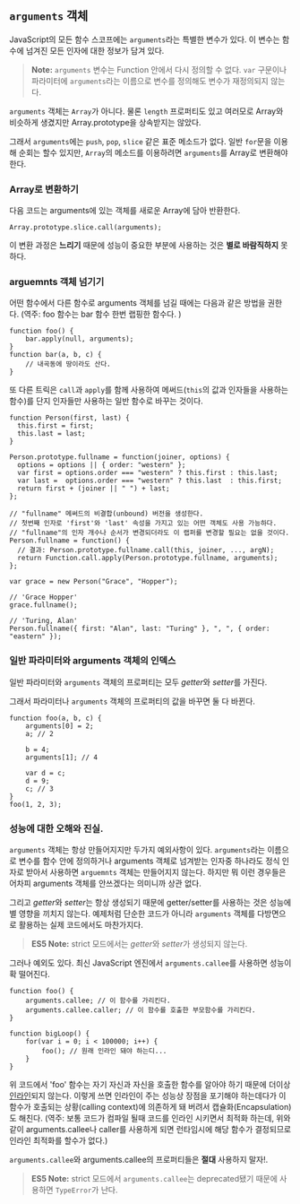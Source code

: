 ## `arguments` 객체

JavaScript의 모든 함수 스코프에는 `arguments`라는 특별한 변수가 있다. 이 변수는 함수에 넘겨진 모든 인자에 대한 정보가 담겨 있다.

> **Note:** `arguments` 변수는 Function 안에서 다시 정의할 수 없다. `var` 구문이나 파라미터에 `arguments`라는 이름으로 변수를 정의해도 변수가 재정의되지 않는다.

`arguments` 객체는 `Array`가 아니다. 물론 `length` 프로퍼티도 있고 여러모로 Array와 비슷하게 생겼지만 Array.prototype을 상속받지는 않았다.

그래서 `arguments`에는 `push`, `pop`, `slice` 같은 표준 메소드가 없다. 일반 `for`문을 이용해 순회는 할수 있지만, `Array`의 메소드를 이용하려면 `arguments`를 Array로 변환해야 한다.

### Array로 변환하기

다음 코드는 arguments에 있는 객체를 새로운 Array에 담아 반환한다.

    Array.prototype.slice.call(arguments);

이 변환 과정은 **느리기** 때문에 성능이 중요한 부분에 사용하는 것은 **별로 바람직하지** 못 하다.

### arguemnts 객체 넘기기

어떤 함수에서 다른 함수로 arguments 객체를 넘길 때에는 다음과 같은 방법을 권한다. (역주: foo 함수는 bar 함수 한번 랩핑한 함수다. )

    function foo() {
        bar.apply(null, arguments);
    }
    function bar(a, b, c) {
        // 내곡동에 땅이라도 산다.
    }

또 다른 트릭은 `call`과 `apply`를 함께 사용하여 메써드(`this`의 값과 인자들을 사용하는 함수)를 
단지 인자들만 사용하는 일반 함수로 바꾸는 것이다.

    function Person(first, last) {
      this.first = first;
      this.last = last;
    }

    Person.prototype.fullname = function(joiner, options) {
      options = options || { order: "western" };
      var first = options.order === "western" ? this.first : this.last;
      var last =  options.order === "western" ? this.last  : this.first;
      return first + (joiner || " ") + last;
    };

    // "fullname" 메써드의 비결합(unbound) 버전을 생성한다.
    // 첫번째 인자로 'first'와 'last' 속성을 가지고 있는 어떤 객체도 사용 가능하다.
    // "fullname"의 인자 개수나 순서가 변경되더라도 이 랩퍼를 변경할 필요는 없을 것이다.
    Person.fullname = function() {
      // 결과: Person.prototype.fullname.call(this, joiner, ..., argN);
      return Function.call.apply(Person.prototype.fullname, arguments);
    };

    var grace = new Person("Grace", "Hopper");

    // 'Grace Hopper'
    grace.fullname();

    // 'Turing, Alan'
    Person.fullname({ first: "Alan", last: "Turing" }, ", ", { order: "eastern" });

### 일반 파라미터와 arguments 객체의 인덱스

일반 파라미터와 `arguments` 객체의 프로퍼티는 모두 *getter*와 *setter*를 가진다.

그래서 파라미터나 `arguments` 객체의 프로퍼티의 값을 바꾸면 둘 다 바뀐다.

    function foo(a, b, c) {
        arguments[0] = 2;
        a; // 2

        b = 4;
        arguments[1]; // 4

        var d = c;
        d = 9;
        c; // 3
    }
    foo(1, 2, 3);

### 성능에 대한 오해와 진실.

`arguments` 객체는 항상 만들어지지만 두가지 예외사항이 있다. `arguments`라는 이름으로 변수를 함수 안에 정의하거나 arguments 객체로 넘겨받는 인자중 하나라도 정식 인자로 받아서 사용하면 `arguemnts` 객체는 만들어지지 않는다. 하지만 뭐 이런 경우들은 어차피 arguments 객체를 안쓰겠다는 의미니까 상관 없다.

그리고 *getter*와 *setter*는 항상 생성되기 때문에 getter/setter를 사용하는 것은 성능에 별 영향을 끼치지 않는다. 예제처럼 단순한 코드가 아니라 `arguments` 객체를 다방면으로 활용하는 실제 코드에서도 마찬가지다.

> **ES5 Note:** strict 모드에서는 *getter*와 *setter*가 생성되지 않는다.

그러나 예외도 있다. 최신 JavaScript 엔진에서 `arguments.callee`를 사용하면 성능이 확 떨어진다.

    function foo() {
        arguments.callee; // 이 함수를 가리킨다.
        arguments.callee.caller; // 이 함수를 호출한 부모함수를 가리킨다.
    }

    function bigLoop() {
        for(var i = 0; i < 100000; i++) {
            foo(); // 원래 인라인 돼야 하는디...
        }
    }

위 코드에서 'foo' 함수는 자기 자신과 자신을 호출한 함수를 알아야 하기 때문에 더이상 [인라인][1]되지 않는다. 이렇게 쓰면 인라인이 주는 성능상 장점을 포기해야 하는데다가 이 함수가 호출되는 상황(calling context)에 의존하게 돼 버려서 캡슐화(Encapsulation)도 해친다. 
(역주: 보통 코드가 컴파일 될때 코드를 인라인 시키면서 최적화 하는데, 위와 같이 arguments.callee나 caller를 사용하게 되면 런타임시에 해당 함수가 결정되므로 인라인 최적화를 할수가 없다.)

`arguments.callee`와 arguments.callee의 프로퍼티들은 **절대** 사용하지 말자!.

> **ES5 Note:** strict 모드에서 `arguments.callee`는 deprecated됐기 때문에 사용하면 `TypeError`가 난다.

[1]: http://en.wikipedia.org/wiki/Inlining
